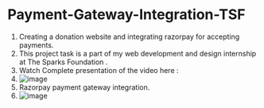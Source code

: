 # Payment-Gateway-Integration-TSF #
1) Creating a donation website and integrating razorpay for accepting payments. 
2) This project task is a part of my web development and design internship at The Sparks Foundation .
3) Watch Complete presentation of the video here :
4) ![image](https://user-images.githubusercontent.com/90317866/142628913-07fdf280-1303-4ff1-8427-191bf0e46f69.png)
5) Razorpay payment gateway integration.
6) ![image](https://user-images.githubusercontent.com/90317866/142629242-02e522c0-9c3b-4581-8b9e-afa643de4f76.png)

